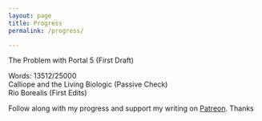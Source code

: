 ```yaml
---
layout: page
title: Progress
permalink: /progress/

---
```



<html lang="en">
<head>
  <title>Progress</title>
  <meta charset="utf-8">
  <meta name="viewport" content="width=device-width, initial-scale=1">
  <link rel="stylesheet" href="https://maxcdn.bootstrapcdn.com/bootstrap/3.3.7/css/bootstrap.min.css">
  <script src="https://ajax.googleapis.com/ajax/libs/jquery/3.1.1/jquery.min.js"></script>
  <script src="https://maxcdn.bootstrapcdn.com/bootstrap/3.3.7/js/bootstrap.min.js"></script>


The Problem with Portal 5 (First Draft)
<div class="progress">
  <div class="progress-bar progress-bar-info" role="progressbar"
  aria-valuenow="40" aria-valuemin="0" aria-valuemax="100" style="width:54%">
    Words: 13512/25000
  </div>
</div>
Calliope and the Living Biologic (Passive Check)
<div class="progress">
  <div class="progress-bar progress-bar-info" role="progressbar"
  aria-valuenow="50" aria-valuemin="0" aria-valuemax="100" style="width:27%">
    
  </div>
</div>
Rio Borealis (First Edits)
<div class="progress">
  <div class="progress-bar progress-bar-info" role="progressbar"
  aria-valuenow="60" aria-valuemin="0" aria-valuemax="100" style="width:70%">
  
  </div>
</div>





Follow along with my progress and support my writing on <a href="http://dylan.la/23JgCMg">Patreon</a>. Thanks

